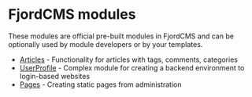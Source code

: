 # FjordCMS modules

These modules are official pre-built modules in FjordCMS and can be optionally used by module developers or by your templates.
- [Articles](d) - Functionality for articles with tags, comments, categories
- [UserProfile]() - Complex module for creating a backend environment to login-based websites
- [Pages]() - Creating static pages from administration